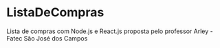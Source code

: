 # ListaDeCompras
Lista de compras com Node.js e React.js proposta pelo professor Arley - Fatec São José dos Campos
